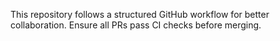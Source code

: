 This repository follows a structured GitHub workflow for better collaboration. Ensure all PRs pass CI checks before merging.
